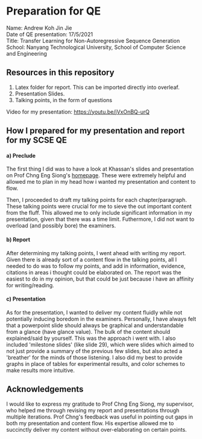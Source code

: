 # Preparation for QE
Name: Andrew Koh Jin Jie  
Date of QE presentation: 17/5/2021  
Title: Transfer Learning for Non-Autoregressive Sequence Generation  
School: Nanyang Technological University, School of Computer Science and Engineering  

## Resources in this repository 
1. Latex folder for report. This can be imported directly into overleaf.
2. Presentation Slides.
3. Talking points, in the form of questions

Video for my presentation: https://youtu.be/jVxOnBQ-urQ


## How I prepared for my presentation and report for my SCSE QE

#### a) Preclude
The first thing I did was to have a look at Khassan's slides and presentation on Prof Chng Eng Siong's [homepage](https://personal.ntu.edu.sg/aseschng/my_Students.html). These were extremely helpful and allowed me to plan in my head how i wanted my presentation and content to flow.

Then, I proceeded to draft my talking points for each chapter/paragraph. These talking points were crucial for me to sieve the out important content from the fluff. This allowed me to only include significant information in my presentation, given that there was a time limit. Futhermore, I did not want to overload (and possibly bore) the examiners.

#### b) Report
After determining my talking points, I went ahead with writing my report. Given there is already sort of a content flow in the talking points, all I needed to do was to follow my points, and add in information, evidence, citations in areas i thought could be elaborated on. The report was the easiest to do in my opinion, but that could be just because i have an affinity for writing/reading.

#### c) Presentation
As for the presentation, I wanted to deliver my content fluidly while not potentially inducing boredom in the examiners. Personally, I have always felt that a powerpoint slide should always be graphical and understandable from a glance (have glance value). The bulk of the content should explained/said by yourself. This was the approach i went with. I also included 'milestone slides' (like slide 29), which were slides which aimed to not just provide a summary of the previous few slides, but also acted a 'breather' for the minds of those listening. I also did my best to provide graphs in place of tables for experimental results, and color schemes to make results more intuitive.

## Acknowledgements
I would like to express my gratitude to Prof Chng Eng Siong, my supervisor, who helped me through revising my report and presentations through multiple iterations. Prof Chng's feedback was useful in pointing out gaps in both my presentation and content flow. His expertise allowed me to succinctly deliver my content without over-elaborating on certain points.  
